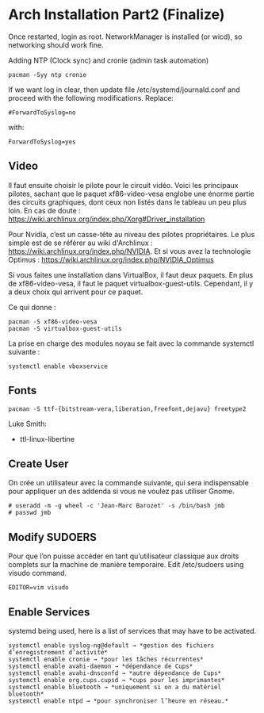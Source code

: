 # Arch Installation Part2 (Finalize)

Once restarted, login as root.
NetworkManager is installed (or wicd), so networking should work fine.

Adding NTP (Clock sync) and cronie (admin task automation)

```
pacman -Syy ntp cronie
```

If we want log in clear, then update file /etc/systemd/journald.conf and proceed with the following modifications. Replace:

```
#ForwardToSyslog=no
```
with:
```
ForwardToSyslog=yes
```


## Video

Il faut ensuite choisir le pilote pour le circuit vidéo. Voici les principaux pilotes, sachant que le paquet xf86-video-vesa englobe une énorme partie des circuits graphiques, dont ceux non listés dans le tableau un peu plus loin. En cas de doute : https://wiki.archlinux.org/index.php/Xorg#Driver_installation

Pour Nvidia, c’est un casse-tête au niveau des pilotes propriétaires. Le plus simple est de se référer au wiki d'Archlinux : https://wiki.archlinux.org/index.php/NVIDIA. Et si vous avez la technologie Optimus : https://wiki.archlinux.org/index.php/NVIDIA_Optimus

Si vous faites une installation dans VirtualBox, il faut deux paquets. En plus de xf86-video-vesa, il faut le paquet virtualbox-guest-utils. Cependant, il y a deux choix qui arrivent pour ce paquet.

Ce qui donne :
```
pacman -S xf86-video-vesa
pacman -S virtualbox-guest-utils
```

La prise en charge des modules noyau se fait avec la commande systemctl suivante :
```
systemctl enable vboxservice
```


## Fonts

```
pacman -S ttf-{bitstream-vera,liberation,freefont,dejavu} freetype2
```

Luke Smith:
- ttl-linux-libertine


## Create User

On crée un utilisateur avec la commande suivante, qui sera indispensable pour appliquer un des addenda si vous ne voulez pas utiliser Gnome.

```
# useradd -m -g wheel -c 'Jean-Marc Barozet' -s /bin/bash jmb 
# passwd jmb
```


## Modify SUDOERS

Pour que l’on puisse accéder en tant qu’utilisateur classique aux droits complets sur la machine de manière temporaire.
Edit /etc/sudoers using visudo command.
```
EDITOR=vim visudo
```



## Enable Services

systemd being used, here is a list of services that may have to be activated.

```
systemctl enable syslog-ng@default → *gestion des fichiers d’enregistrement d’activité*
systemctl enable cronie → *pour les tâches récurrentes*
systemctl enable avahi-daemon → *dépendance de Cups*
systemctl enable avahi-dnsconfd → *autre dépendance de Cups*
systemctl enable org.cups.cupsd → *cups pour les imprimantes*
systemctl enable bluetooth → *uniquement si on a du matériel bluetooth*
systemctl enable ntpd → *pour synchroniser l’heure en réseau.*
```


